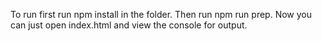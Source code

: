 To run first run npm install in the folder.
Then run npm run prep.
Now you can just open index.html and view the console for output.
